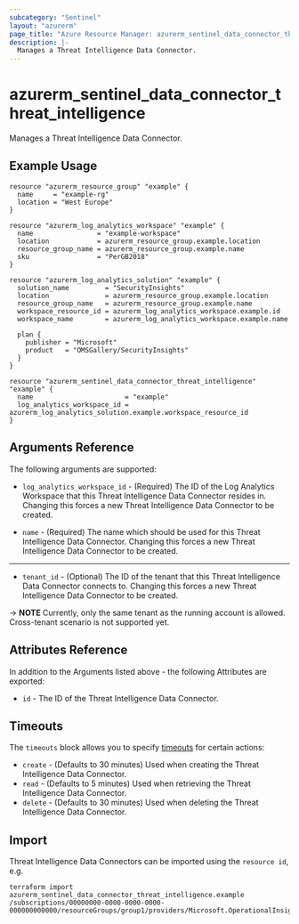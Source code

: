 ```yaml
---
subcategory: "Sentinel"
layout: "azurerm"
page_title: "Azure Resource Manager: azurerm_sentinel_data_connector_threat_intelligence"
description: |-
  Manages a Threat Intelligence Data Connector.
---
```


# azurerm_sentinel_data_connector_threat_intelligence

Manages a Threat Intelligence Data Connector.

## Example Usage

```hcl
resource "azurerm_resource_group" "example" {
  name     = "example-rg"
  location = "West Europe"
}

resource "azurerm_log_analytics_workspace" "example" {
  name                = "example-workspace"
  location            = azurerm_resource_group.example.location
  resource_group_name = azurerm_resource_group.example.name
  sku                 = "PerGB2018"
}

resource "azurerm_log_analytics_solution" "example" {
  solution_name         = "SecurityInsights"
  location              = azurerm_resource_group.example.location
  resource_group_name   = azurerm_resource_group.example.name
  workspace_resource_id = azurerm_log_analytics_workspace.example.id
  workspace_name        = azurerm_log_analytics_workspace.example.name

  plan {
    publisher = "Microsoft"
    product   = "OMSGallery/SecurityInsights"
  }
}

resource "azurerm_sentinel_data_connector_threat_intelligence" "example" {
  name                       = "example"
  log_analytics_workspace_id = azurerm_log_analytics_solution.example.workspace_resource_id
}
```

## Arguments Reference

The following arguments are supported:

* `log_analytics_workspace_id` - (Required) The ID of the Log Analytics Workspace that this Threat Intelligence Data Connector resides in. Changing this forces a new Threat Intelligence Data Connector to be created.

* `name` - (Required) The name which should be used for this Threat Intelligence Data Connector. Changing this forces a new Threat Intelligence Data Connector to be created.

---

* `tenant_id` - (Optional) The ID of the tenant that this Threat Intelligence Data Connector connects to. Changing this forces a new Threat Intelligence Data Connector to be created.

-> **NOTE** Currently, only the same tenant as the running account is allowed. Cross-tenant scenario is not supported yet.

## Attributes Reference

In addition to the Arguments listed above - the following Attributes are exported:

* `id` - The ID of the Threat Intelligence Data Connector.

## Timeouts

The `timeouts` block allows you to specify [timeouts](https://www.terraform.io/docs/configuration/resources.html#timeouts) for certain actions:

* `create` - (Defaults to 30 minutes) Used when creating the Threat Intelligence Data Connector.
* `read` - (Defaults to 5 minutes) Used when retrieving the Threat Intelligence Data Connector.
* `delete` - (Defaults to 30 minutes) Used when deleting the Threat Intelligence Data Connector.

## Import

Threat Intelligence Data Connectors can be imported using the `resource id`, e.g.

```shell
terraform import azurerm_sentinel_data_connector_threat_intelligence.example /subscriptions/00000000-0000-0000-0000-000000000000/resourceGroups/group1/providers/Microsoft.OperationalInsights/workspaces/workspace1/providers/Microsoft.SecurityInsights/dataConnectors/dc1
```
